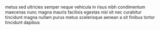 metus sed ultricies semper neque vehicula in risus nibh condimentum maecenas
nunc magna mauris facilisis egestas nisl sit nec curabitur tincidunt magna
nullam purus metus scelerisque aenean a sit finibus tortor tincidunt dapibus
